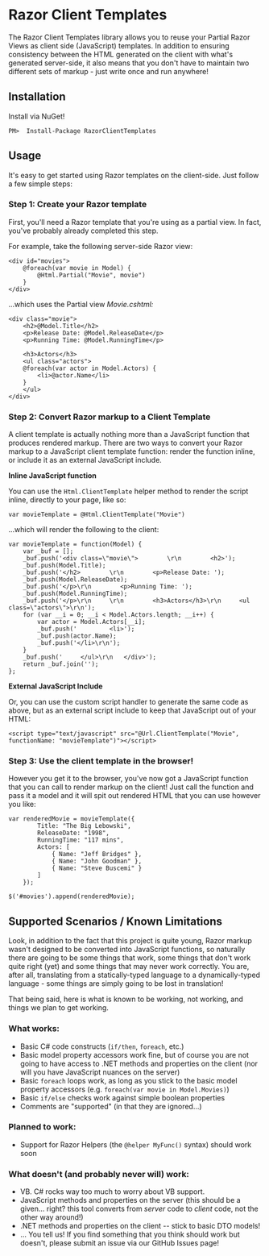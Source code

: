 # Razor Client Templates #

The Razor Client Templates library allows you to reuse your Partial Razor Views as client side (JavaScript) templates. 
In addition to ensuring consistency between the HTML generated on the client with what's generated server-side, it also means that you don't have to maintain two different sets of markup - just write once and run anywhere!



## Installation ##

Install via NuGet!

`PM>  Install-Package RazorClientTemplates`


## Usage ##

It's easy to get started using Razor templates on the client-side.
Just follow a few simple steps:


### Step 1: Create your Razor template

First, you'll need a Razor template that you're using as a partial view.
In fact, you've probably already completed this step.

For example, take the following server-side Razor view:

	<div id="movies">
		@foreach(var movie in Model) {
			@Html.Partial("Movie", movie")
		}
	</div>

...which uses the Partial view *Movie.cshtml:*
	
	<div class="movie">	    
	    <h2>@Model.Title</h2>	    
        <p>Release Date: @Model.ReleaseDate</p>
        <p>Running Time: @Model.RunningTime</p>
	    
	    <h3>Actors</h3>
	    <ul class="actors">
	    @foreach(var actor in Model.Actors) {
	        <li>@actor.Name</li>
	    }
	    </ul>
	</div>

### Step 2: Convert Razor markup to a Client Template

A client template is actually nothing more than a JavaScript function that produces rendered markup.
There are two ways to convert your Razor markup to a JavaScript client template function: render the function inline, or include it as an external JavaScript include.

**Inline JavaScript function**

You can use the `Html.ClientTemplate` helper method to render the script inline, directly to your page, like so:

	var movieTemplate = @Html.ClientTemplate("Movie")

...which will render the following to the client:

	var movieTemplate = function(Model) {
	    var _buf = [];
	    _buf.push('<div class=\"movie\">	    \r\n	    <h2>');
	    _buf.push(Model.Title);
	    _buf.push('</h2>	    \r\n        <p>Release Date: ');
	    _buf.push(Model.ReleaseDate);
	    _buf.push('</p>\r\n        <p>Running Time: ');
	    _buf.push(Model.RunningTime);
	    _buf.push('</p>\r\n	    \r\n	    <h3>Actors</h3>\r\n	    <ul class=\"actors\">\r\n');
	    for (var __i = 0; __i < Model.Actors.length; __i++) {
	        var actor = Model.Actors[__i];
	        _buf.push('	        <li>');
	        _buf.push(actor.Name);
	        _buf.push('</li>\r\n');
	    }
	    _buf.push('	    </ul>\r\n	</div>');
	    return _buf.join('');
	};

**External JavaScript Include**

Or, you can use the custom script handler to generate the same code as above, but as an external script include to keep that JavaScript out of your HTML:
	
	<script type="text/javascript" src="@Url.ClientTemplate("Movie", functionName: "movieTemplate")"></script>


### Step 3: Use the client template in the browser!


However you get it to the browser, you've now got a JavaScript function that you can call to render markup on the client! Just call the function and pass it a model and it will spit out rendered HTML that you can use however you like:

	var renderedMovie = movieTemplate({ 
            Title: "The Big Lebowski",
            ReleaseDate: "1998",
            RunningTime: "117 mins",
            Actors: [ 
                { Name: "Jeff Bridges" },
                { Name: "John Goodman" },
                { Name: "Steve Buscemi" }
            ]
        });

	$('#movies').append(renderedMovie);



## Supported Scenarios / Known Limitations

Look, in addition to the fact that this project is quite young, Razor markup wasn't designed to be converted into JavaScript functions, so naturally there are going to be some things that work, some things that don't work quite right (yet) and some things that may never work correctly.
You are, after all, translating from a statically-typed language to a dynamically-typed language - some things are simply going to be lost in translation!

That being said, here is what is known to be working, not working, and things we plan to get working.

### What works:

- Basic C# code constructs (`if/then`, `foreach`, etc.)
- Basic model property accessors work fine, but of course you are not going to have access to .NET methods and properties on the client (nor will you have JavaScript nuances on the server)
- Basic `foreach` loops work, as long as you stick to the basic model property accessors (e.g. `foreach(var movie in Model.Movies)`)
- Basic `if/else` checks work against simple boolean properties
- Comments are "supported" (in that they are ignored...)

### Planned to work:

- Support for Razor Helpers (the `@helper MyFunc()` syntax) should work soon


### What doesn't (and probably never will) work:

- VB.  C# rocks way too much to worry about VB support.
- JavaScript methods and properties on the server (this should be a given... right? this tool converts from *server* code to *client* code, not the other way around!)
- .NET methods and properties on the client -- stick to basic DTO models!
- ... You tell us!  If you find something that you think should work but doesn't, please submit an issue via our GitHub Issues page!
